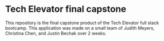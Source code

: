 # Tech Elevator final capstone

This repository is the final capstone product of the Tech Elevator full stack bootcamp.
This application was made on a small team of Judith Meyers, Christina Chen, and Justin Bechak over 2 weeks.
